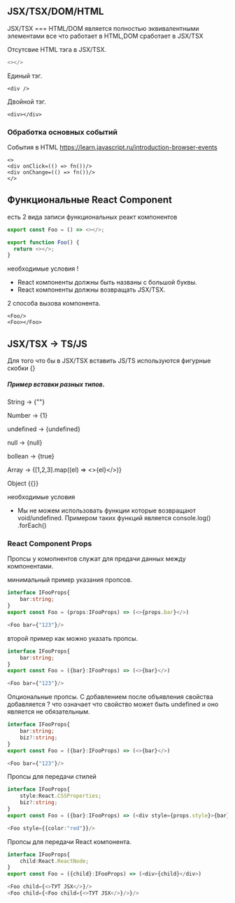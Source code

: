 ## JSX/TSX/DOM/HTML

JSX/TSX === HTML/DOM является полностью эквивалентными элементами все что работает в HTML,DOM сработает в JSX/TSX

Отсутсвие HTML тэга в JSX/TSX.

```typescript
<></>
```

Единый тэг.

```tsx
<div />
```

Двойной тэг.

```tsx
<div></div>
```

### Обработка основных событий

События в HTML
https://learn.javascript.ru/introduction-browser-events

```tsx
<>
<div onClick=(() => fn())/>
<div onChange=(() => fn())/>
</>

```

## Функциональные React Component

есть 2 вида записи функциональных реакт компонентов

```typescript
export const Foo = () => <></>;
```

```typescript
export function Foo() {
  return <></>;
}
```

необходимые условия !

- React компоненты должны быть названы с большой буквы.
- React компоненты должны возвращать JSX/TSX.

2 способа вызова компонента.

```
<Foo/>
<Foo></Foo>
```

## JSX/TSX -> TS/JS

Для того что бы в JSX/TSX вставить JS/TS используются фигурные скобки {}

##### Пример вставки разных типов.

String -> {""}

Number -> {1}

undefined -> {undefined}

null -> {null}

bollean -> {true}

Array -> {[1,2,3].map((el) => <>{el}</>)}

Object {{}}

необходимые условия

- Мы не можем использовать функции которые возвращают void/undefined. Примером таких функций является console.log() .forEach()

### React Component Props

Пропсы у комопнентов служат для предачи данных между компонентами.

минимальный пример указания пропсов.

```typescript
interface IFooProps{
    bar:string;
}
export const Foo = (props:IFooProps) => (<>{props.bar}</>)

<Foo bar={"123"}/>
```

второй пример как можно указать пропсы.

```typescript
interface IFooProps{
    bar:string;
}
export const Foo = ({bar}:IFooProps) => (<>{bar}</>)

<Foo bar={"123"}/>
```

Опциональные пропсы. С добавлением после объявления свойства добавляется ? что означает что свойство может быть undefined и оно является не обязательным.

```typescript
interface IFooProps{
    bar:string;
    biz?:string;
}
export const Foo = ({bar}:IFooProps) => (<>{bar}</>)

<Foo bar={"123"}/>
```

Пропсы для передачи стилей

```typescript
interface IFooProps{
    style:React.CSSProperties;
    biz?:string;
}
export const Foo = ({bar}:IFooProps) => (<div style={props.style}>{bar}</div>)

<Foo style={{color:"red"}}/>
```

Пропсы для передачи React компонента.

```typescript
interface IFooProps{
    child:React.ReactNode;
}
export const Foo = ({child}:IFooProps) => (<div>{child}</div>)

<Foo child={<>ТУТ JSX</>}/>
<Foo child={<Foo child={<>ТУТ JSX</>}/>}/>

```
